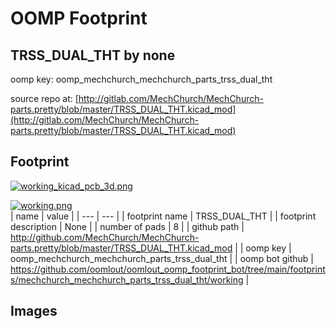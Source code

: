 # OOMP Footprint  
## TRSS_DUAL_THT  by none  
  
oomp key: oomp_mechchurch_mechchurch_parts_trss_dual_tht  
  
source repo at: [http://gitlab.com/MechChurch/MechChurch-parts.pretty/blob/master/TRSS_DUAL_THT.kicad_mod](http://gitlab.com/MechChurch/MechChurch-parts.pretty/blob/master/TRSS_DUAL_THT.kicad_mod)  
## Footprint  
  
[![working_kicad_pcb_3d.png](working_kicad_pcb_3d_600.png)](working_kicad_pcb_3d.png)  
  
[![working.png](working_600.png)](working.png)  
| name | value | 
| --- | --- | 
| footprint name | TRSS_DUAL_THT | 
| footprint description | None | 
| number of pads | 8 | 
| github path | http://github.com/MechChurch/MechChurch-parts.pretty/blob/master/TRSS_DUAL_THT.kicad_mod | 
| oomp key | oomp_mechchurch_mechchurch_parts_trss_dual_tht | 
| oomp bot github | https://github.com/oomlout/oomlout_oomp_footprint_bot/tree/main/footprints/mechchurch_mechchurch_parts_trss_dual_tht/working | 
## Images  
